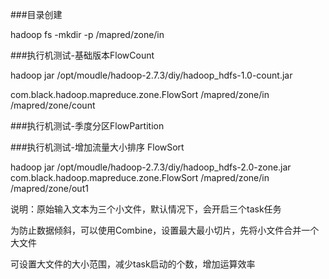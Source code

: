 ###目录创建

hadoop fs -mkdir -p /mapred/zone/in



###执行机测试-基础版本FlowCount

hadoop jar /opt/moudle/hadoop-2.7.3/diy/hadoop_hdfs-1.0-count.jar 

com.black.hadoop.mapreduce.zone.FlowSort /mapred/zone/in /mapred/zone/count

###执行机测试-季度分区FlowPartition



###执行机测试-增加流量大小排序 FlowSort

hadoop jar /opt/moudle/hadoop-2.7.3/diy/hadoop_hdfs-2.0-zone.jar com.black.hadoop.mapreduce.zone.FlowSort /mapred/zone/in /mapred/zone/out1

说明：原始输入文本为三个小文件，默认情况下，会开启三个task任务

为防止数据倾斜，可以使用Combine，设置最大最小切片，先将小文件合并一个大文件

可设置大文件的大小范围，减少task启动的个数，增加运算效率



###


